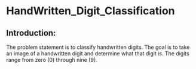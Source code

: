 # HandWritten_Digit_Classification
## Introduction:
The problem statement is to classify handwritten digits. The goal is to take an image of a handwritten digit and determine what that digit is. The digits range from zero (0) through nine (9).

## 
